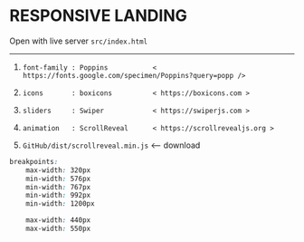 
# RESPONSIVE LANDING

Open with live server `src/index.html`

---

1. `font-family : Poppins           < https://fonts.google.com/specimen/Poppins?query=popp />`

2. `icons       : boxicons          < https://boxicons.com >`
3. `sliders     : Swiper            < https://swiperjs.com >`
4. `animation   : ScrollReveal      < https://scrollrevealjs.org >`

5. `GitHub/dist/scrollreveal.min.js`    <-- download

``` css
breakpoints:
    max-width: 320px
    min-width: 576px
    min-width: 767px
    min-width: 992px
    min-width: 1200px

    max-width: 440px
    max-width: 550px
```
